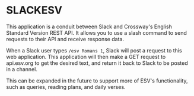 # SLACKESV
This application is a conduit between Slack and Crossway's English Standard Version REST API. It allows you to use
a slash command to send requests to their API and receive response data.

When a Slack user types `/esv Romans 1`, Slack will post a request to this web application. This application will
then make a GET request to api.esv.org to get the desired text, and return it back to Slack to be posted in a channel.

This can be expanded in the future to support more of ESV's functionality, such as queries, reading plans, and daily
verses. 
